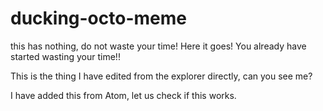 # ducking-octo-meme
this has nothing, do not waste your time!
Here it goes!
You already have started wasting your time!!


This is the thing I have edited from the explorer directly, can you see me?

I have added this from Atom, let us check if this works.

